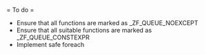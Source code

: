 = To do =

* Ensure that all functions are marked as _ZF_QUEUE_NOEXCEPT
* Ensure that all suitable functions are marked as _ZF_QUEUE_CONSTEXPR
* Implement safe foreach
